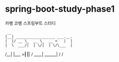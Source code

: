 # spring-boot-study-phase1
카뱅 코뱅 스프링부트 스터디

     __                            
    |__| __________________ ___.__.
    |  |/ __ \_  __ \_  __ <   |  |
    |  \  ___/|  | \/|  | \/\___  |
/\__|  |\___  >__|   |__|   / ____|
\______|    \/              \/     
